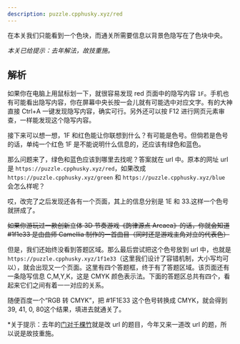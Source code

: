 ```yaml
---
description: puzzle.cpphusky.xyz/red
---
```


在本关我们只能看到一个色块，而通关所需要信息以背景色隐写在了色块中央。

*本关已给提示：去年解法，故技重施。*

## 解析

如果你在电脑上用鼠标划一下，就很容易发现 red 页面中的隐写内容 `1F`。手机也有可能看出隐写内容，你在屏幕中央长按一会儿就有可能选中对应文字。有的大神直接 Ctrl+A 一键发现隐写内容，确实可行。另外还可以按 F12 进行网页元素审查，一样能发现这个隐写内容。

接下来可以想一想，1F 和红色能让你联想到什么？有可能是色号。但倘若是色号的话，单纯一个红色 1F 是不能说明什么信息的，还应该有绿色和蓝色。

那么问题来了，绿色和蓝色应该到哪里去找呢？答案就在 url 中。原本的网址 url 是 `https://puzzle.cpphusky.xyz/red`，如果改成 `https://puzzle.cpphusky.xyz/green` 和 `https://puzzle.cpphusky.xyz/blue` 会怎么样呢？

哎，改完了之后发现还各有一个页面，其上的信息分别是 1E 和 33.这样一个色号就拼成了。

~~如果你游玩过一款创新立体 3D 节奏游戏《韵律源点 Arcaea》的话，你就会知道 #1f1e33 是由曲师 Camellia 制作的一首曲目（同时还是游戏主角对立的代表色）~~

但是，我们还始终没看到答题区域。那么最后尝试把这个色号放到 url 中，也就是 `https://puzzle.cpphusky.xyz/1f1e33`（这里我们设计了容错机制，大小写均可以），就会出现又一个页面。这里有四个答题框，终于有了答题区域。该页面还有一条隐写信息 C,M,Y,K，这是 CMYK 颜色表示法。下面的答题区总共有四个，看起来它们之间有着一一对应的关系。

随便百度一个“RGB 转 CMYK”，把 #1F1E33 这个色号转换成 CMYK，就会得到39, 41, 0, 80这个结果，填进去就通关了。

*关于提示：去年的[门对千棵竹](../2023/men-dui-qian-ke-zhu.md)就是改 url 的题目，今年又来一道改 url 的题，所以说是故技重施。
